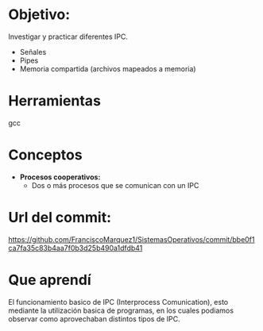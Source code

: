 # Objetivo:
Investigar y practicar diferentes IPC.
+ Señales
+ Pipes
+ Memoria compartida (archivos mapeados a memoria)

# Herramientas
gcc

# Conceptos
  - **Procesos cooperativos:**
    - Dos o más procesos que se comunican con un IPC

# Url del commit:
https://github.com/FranciscoMarquez1/SistemasOperativos/commit/bbe0f1ca7fa35c83b4aa7f0b3d25b490a1dfdb41

# Que aprendí
El funcionamiento basico de IPC (Interprocess Comunication), esto mediante la utilización basica de programas, en los cuales podiamos observar como aprovechaban distintos tipos de IPC.
